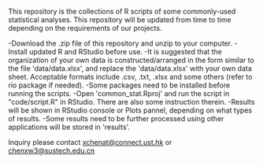 This repository is the collections of R scripts of some commonly-used statistical analyses. 
This repository will be updated from time to time depending on the requirements of our projects.

-Download the .zip file of this repository and unzip to your computer.
-Install updated R and RStudio before use. 
-It is suggested that the organization of your own data is constructed/arranged in the form similar to the file 'data/data.xlsx', and replace the 'data/data.xlsx' with your own data sheet. Acceptable formats include .csv, .txt, .xlsx and some others (refer to rio package if needed). 
-Some packages need to be installed before running the scripts. 
-Open 'common_stat.Rproj' and run the script in "code/script.R" in RStudio. There are also some instruction therein. 
-Results will be shown in RStudio console or Plots pannel, depending on what types of results. 
-Some results need to be further processed using other applications will be stored in 'results'.

Inquiry please contact xchenat@connect.ust.hk or chenxw3@sustech.edu.cn